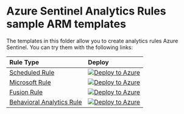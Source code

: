 # Azure Sentinel Analytics Rules sample ARM templates

The templates in this folder allow you to create analytics rules Azure Sentinel. You can try them with the following links:

| Rule Type | Deploy |
| :---| :---|
| [Scheduled Rule](https://github.com/javiersoriano/Azure-Sentinel/blob/javier-arm/Tools/ARM-Templates/AnalyticsRules/ScheduledAlertRule.json) | [![Deploy to Azure](https://aka.ms/deploytoazurebutton)](https://portal.azure.com/#create/Microsoft.Template/uri/https%3A%2F%2Fraw.githubusercontent.com%2Fjaviersoriano%2FAzure-Sentinel%2Fjavier-arm%2FTools%2FARM-Templates%2FAnalyticsRules%2FScheduledAlertRule.json) |
| [Microsoft Rule](https://github.com/javiersoriano/Azure-Sentinel/blob/javier-arm/Tools/ARM-Templates/AnalyticsRules/MicrosoftRule.json) | [![Deploy to Azure](https://aka.ms/deploytoazurebutton)](https://portal.azure.com/#create/Microsoft.Template/uri/https%3A%2F%2Fraw.githubusercontent.com%2Fjaviersoriano%2FAzure-Sentinel%2Fjavier-arm%2FTools%2FARM-Templates%2FAnalyticsRules%2FMicrosoftRule.json) |
| [Fusion Rule](https://github.com/javiersoriano/Azure-Sentinel/blob/javier-arm/Tools/ARM-Templates/AnalyticsRules/FusionRule.json) | [![Deploy to Azure](https://aka.ms/deploytoazurebutton)](https://portal.azure.com/#create/Microsoft.Template/uri/https%3A%2F%2Fraw.githubusercontent.com%2Fjaviersoriano%2FAzure-Sentinel%2Fjavier-arm%2FTools%2FARM-Templates%2FAnalyticsRules%2FFusionRule.json) |
| [Behavioral Analytics Rule](https://github.com/javiersoriano/Azure-Sentinel/blob/javier-arm/Tools/ARM-Templates/AnalyticsRules/BehavioralAnalyticsRule.json) | [![Deploy to Azure](https://aka.ms/deploytoazurebutton)](https://portal.azure.com/#create/Microsoft.Template/uri/https%3A%2F%2Fraw.githubusercontent.com%2Fjaviersoriano%2FAzure-Sentinel%2Fjavier-arm%2FTools%2FARM-Templates%2FAnalyticsRules%2FBehavioralAnalyticsRule.json) |